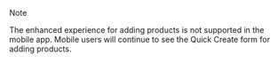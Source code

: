 > [!NOTE]
> The enhanced experience for adding products is not supported in the mobile app. Mobile users will continue to see the Quick Create form for adding products.
